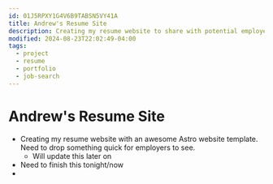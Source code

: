 ```yaml
---
id: 01J5RPXY1G4V6B9TABSN5VY41A
title: Andrew's Resume Site
description: Creating my resume website to share with potential employers
modified: 2024-08-23T22:02:49-04:00
tags:
  - project
  - resume
  - portfolio
  - job-search
---
```

# Andrew's Resume Site
- Creating my resume website with an awesome Astro website template. Need to drop something quick for employers to see.
	- Will update this later on
- Need to finish this tonight/now
- 